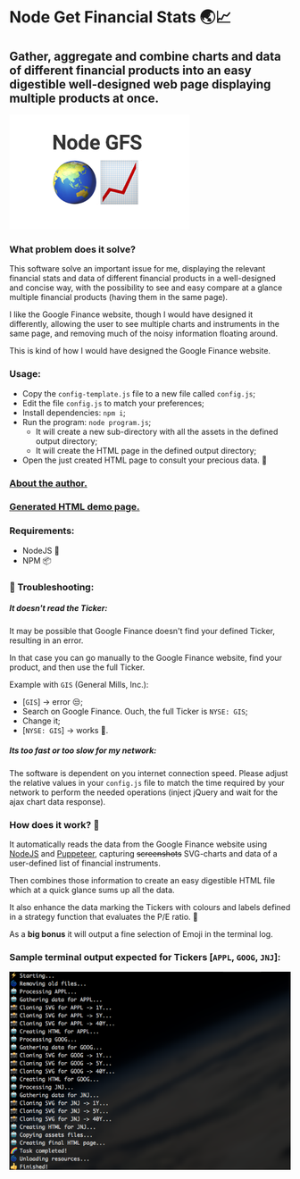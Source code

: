 # Node Get Financial Stats 🌏📈

## Gather, aggregate and combine charts and data of different financial products into an easy digestible well-designed web page displaying multiple products at once.

![Node GFS logo](assets/logo.png?raw=true "Node GFS")

### What problem does it solve?
This software solve an important issue for me, displaying the relevant financial stats and data of different financial products in a well-designed and concise way, with the possibility to see and easy compare at a glance multiple financial products (having them in the same page).

I like the Google Finance website, though I would have designed it differently, allowing the user to see multiple charts and instruments in the same page, and removing much of the noisy information floating around.

This is kind of how I would have designed the Google Finance website.

### Usage:
- Copy the `config-template.js` file to a new file called `config.js`;
- Edit the file `config.js` to match your preferences;
- Install dependencies: `npm i`;
- Run the program: `node program.js`;
    - It will create a new sub-directory with all the assets in the defined output directory;
    - It will create the HTML page in the defined output directory;
- Open the just created HTML page to consult your precious data. 🙌

### [About the author.](https://frarizzi.science/about)

### [Generated HTML demo page.](https://frarizzi.science/projects/nodejs-get-financial-statistics-demo)

### Requirements:
 - NodeJS 🦏
 - NPM 📦


### 🔧 Troubleshooting:

##### It doesn't read the Ticker:

It may be possible that Google Finance doesn't find your defined Ticker, resulting in an error.

In that case you can go manually to the Google Finance website, find your product, and then use the full Ticker.

Example with `GIS` (General Mills, Inc.):
- \[`GIS`\] -> error 😒;
- Search on Google Finance. Ouch, the full Ticker is `NYSE: GIS`;
- Change it;
- \[`NYSE: GIS`\] -> works 🎉.

##### Its too fast or too slow for *my* network:

The software is dependent on you internet connection speed. Please adjust the relative values in your `config.js` file to match the time required by your network to perform the needed operations (inject jQuery and wait for the ajax chart data response).

### How does it work? 🤔
It automatically reads the data from the Google Finance website using [NodeJS](https://nodejs.org/en/) and [Puppeteer](https://github.com/GoogleChrome/puppeteer), capturing ~~screenshots~~ SVG-charts and data of a user-defined list of financial instruments.

Then combines those information to create an easy digestible HTML file which at a quick glance sums up all the data.

It also enhance the data marking the Tickers with colours and labels defined in a strategy function that evaluates the P/E ratio. 💸

As a **big bonus** it will output a fine selection of Emoji in the terminal log.

### Sample terminal output expected for Tickers \[`APPL`, `GOOG`, `JNJ`\]:
![Terminal Output](assets/terminal-output-2.png?raw=true "Terminal Output")
